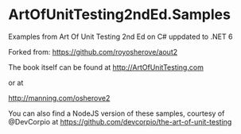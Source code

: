 # ArtOfUnitTesting2ndEd.Samples
Examples from Art Of Unit Testing 2nd Ed on C# uppdated to .NET 6

Forked from:
https://github.com/royosherove/aout2

The book itself can be found at
http://ArtOfUnitTesting.com

or at 

http://manning.com/osherove2
 
You can also find a NodeJS version of these samples, courtesy of @DevCorpio 
at https://github.com/devcorpio/the-art-of-unit-testing
